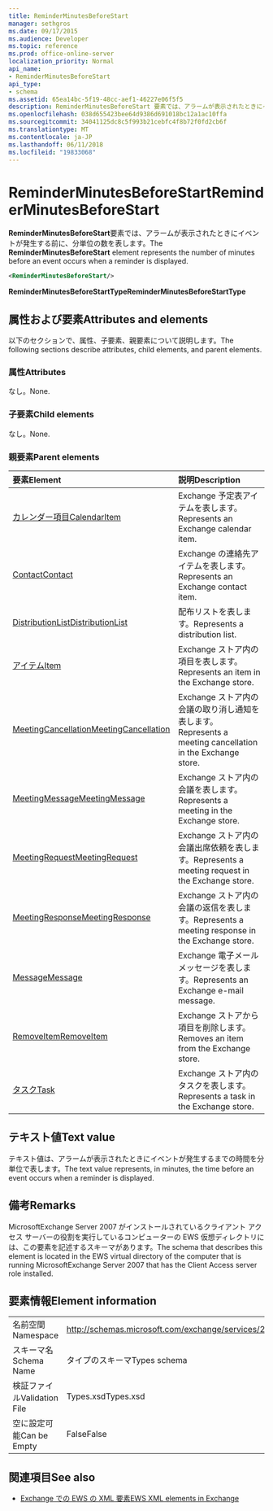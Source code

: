 ```yaml
---
title: ReminderMinutesBeforeStart
manager: sethgros
ms.date: 09/17/2015
ms.audience: Developer
ms.topic: reference
ms.prod: office-online-server
localization_priority: Normal
api_name:
- ReminderMinutesBeforeStart
api_type:
- schema
ms.assetid: 65ea14bc-5f19-48cc-aef1-46227e06f5f5
description: ReminderMinutesBeforeStart 要素では、アラームが表示されたときにイベントが発生する前に、分単位の数を表します。
ms.openlocfilehash: 038d655423bee64d9386d691018bc12a1ac10ffa
ms.sourcegitcommit: 34041125dc8c5f993b21cebfc4f8b72f0fd2cb6f
ms.translationtype: MT
ms.contentlocale: ja-JP
ms.lasthandoff: 06/11/2018
ms.locfileid: "19833068"
---
```

# <a name="reminderminutesbeforestart"></a><span data-ttu-id="81fd1-103">ReminderMinutesBeforeStart</span><span class="sxs-lookup"><span data-stu-id="81fd1-103">ReminderMinutesBeforeStart</span></span>

<span data-ttu-id="81fd1-104">**ReminderMinutesBeforeStart**要素では、アラームが表示されたときにイベントが発生する前に、分単位の数を表します。</span><span class="sxs-lookup"><span data-stu-id="81fd1-104">The **ReminderMinutesBeforeStart** element represents the number of minutes before an event occurs when a reminder is displayed.</span></span> 
  
```xml
<ReminderMinutesBeforeStart/>
```

 <span data-ttu-id="81fd1-105">**ReminderMinutesBeforeStartType**</span><span class="sxs-lookup"><span data-stu-id="81fd1-105">**ReminderMinutesBeforeStartType**</span></span>
## <a name="attributes-and-elements"></a><span data-ttu-id="81fd1-106">属性および要素</span><span class="sxs-lookup"><span data-stu-id="81fd1-106">Attributes and elements</span></span>

<span data-ttu-id="81fd1-107">以下のセクションで、属性、子要素、親要素について説明します。</span><span class="sxs-lookup"><span data-stu-id="81fd1-107">The following sections describe attributes, child elements, and parent elements.</span></span>
  
### <a name="attributes"></a><span data-ttu-id="81fd1-108">属性</span><span class="sxs-lookup"><span data-stu-id="81fd1-108">Attributes</span></span>

<span data-ttu-id="81fd1-109">なし。</span><span class="sxs-lookup"><span data-stu-id="81fd1-109">None.</span></span>
  
### <a name="child-elements"></a><span data-ttu-id="81fd1-110">子要素</span><span class="sxs-lookup"><span data-stu-id="81fd1-110">Child elements</span></span>

<span data-ttu-id="81fd1-111">なし。</span><span class="sxs-lookup"><span data-stu-id="81fd1-111">None.</span></span>
  
### <a name="parent-elements"></a><span data-ttu-id="81fd1-112">親要素</span><span class="sxs-lookup"><span data-stu-id="81fd1-112">Parent elements</span></span>

|<span data-ttu-id="81fd1-113">**要素**</span><span class="sxs-lookup"><span data-stu-id="81fd1-113">**Element**</span></span>|<span data-ttu-id="81fd1-114">**説明**</span><span class="sxs-lookup"><span data-stu-id="81fd1-114">**Description**</span></span>|
|:-----|:-----|
|[<span data-ttu-id="81fd1-115">カレンダー項目</span><span class="sxs-lookup"><span data-stu-id="81fd1-115">CalendarItem</span></span>](calendaritem.md) <br/> |<span data-ttu-id="81fd1-116">Exchange 予定表アイテムを表します。</span><span class="sxs-lookup"><span data-stu-id="81fd1-116">Represents an Exchange calendar item.</span></span>  <br/> |
|[<span data-ttu-id="81fd1-117">Contact</span><span class="sxs-lookup"><span data-stu-id="81fd1-117">Contact</span></span>](contact.md) <br/> |<span data-ttu-id="81fd1-118">Exchange の連絡先アイテムを表します。</span><span class="sxs-lookup"><span data-stu-id="81fd1-118">Represents an Exchange contact item.</span></span>  <br/> |
|[<span data-ttu-id="81fd1-119">DistributionList</span><span class="sxs-lookup"><span data-stu-id="81fd1-119">DistributionList</span></span>](distributionlist.md) <br/> |<span data-ttu-id="81fd1-120">配布リストを表します。</span><span class="sxs-lookup"><span data-stu-id="81fd1-120">Represents a distribution list.</span></span>  <br/> |
|[<span data-ttu-id="81fd1-121">アイテム</span><span class="sxs-lookup"><span data-stu-id="81fd1-121">Item</span></span>](item.md) <br/> |<span data-ttu-id="81fd1-122">Exchange ストア内の項目を表します。</span><span class="sxs-lookup"><span data-stu-id="81fd1-122">Represents an item in the Exchange store.</span></span>  <br/> |
|[<span data-ttu-id="81fd1-123">MeetingCancellation</span><span class="sxs-lookup"><span data-stu-id="81fd1-123">MeetingCancellation</span></span>](meetingcancellation.md) <br/> |<span data-ttu-id="81fd1-124">Exchange ストア内の会議の取り消し通知を表します。</span><span class="sxs-lookup"><span data-stu-id="81fd1-124">Represents a meeting cancellation in the Exchange store.</span></span>  <br/> |
|[<span data-ttu-id="81fd1-125">MeetingMessage</span><span class="sxs-lookup"><span data-stu-id="81fd1-125">MeetingMessage</span></span>](meetingmessage.md) <br/> |<span data-ttu-id="81fd1-126">Exchange ストア内の会議を表します。</span><span class="sxs-lookup"><span data-stu-id="81fd1-126">Represents a meeting in the Exchange store.</span></span>  <br/> |
|[<span data-ttu-id="81fd1-127">MeetingRequest</span><span class="sxs-lookup"><span data-stu-id="81fd1-127">MeetingRequest</span></span>](meetingrequest.md) <br/> |<span data-ttu-id="81fd1-128">Exchange ストア内の会議出席依頼を表します。</span><span class="sxs-lookup"><span data-stu-id="81fd1-128">Represents a meeting request in the Exchange store.</span></span>  <br/> |
|[<span data-ttu-id="81fd1-129">MeetingResponse</span><span class="sxs-lookup"><span data-stu-id="81fd1-129">MeetingResponse</span></span>](meetingresponse.md) <br/> |<span data-ttu-id="81fd1-130">Exchange ストア内の会議の返信を表します。</span><span class="sxs-lookup"><span data-stu-id="81fd1-130">Represents a meeting response in the Exchange store.</span></span>  <br/> |
|[<span data-ttu-id="81fd1-131">Message</span><span class="sxs-lookup"><span data-stu-id="81fd1-131">Message</span></span>](message-ex15websvcsotherref.md) <br/> |<span data-ttu-id="81fd1-132">Exchange 電子メール メッセージを表します。</span><span class="sxs-lookup"><span data-stu-id="81fd1-132">Represents an Exchange e-mail message.</span></span>  <br/> |
|[<span data-ttu-id="81fd1-133">RemoveItem</span><span class="sxs-lookup"><span data-stu-id="81fd1-133">RemoveItem</span></span>](removeitem.md) <br/> |<span data-ttu-id="81fd1-134">Exchange ストアから項目を削除します。</span><span class="sxs-lookup"><span data-stu-id="81fd1-134">Removes an item from the Exchange store.</span></span>  <br/> |
|[<span data-ttu-id="81fd1-135">タスク</span><span class="sxs-lookup"><span data-stu-id="81fd1-135">Task</span></span>](task.md) <br/> |<span data-ttu-id="81fd1-136">Exchange ストア内のタスクを表します。</span><span class="sxs-lookup"><span data-stu-id="81fd1-136">Represents a task in the Exchange store.</span></span>  <br/> |
   
## <a name="text-value"></a><span data-ttu-id="81fd1-137">テキスト値</span><span class="sxs-lookup"><span data-stu-id="81fd1-137">Text value</span></span>

<span data-ttu-id="81fd1-138">テキスト値は、アラームが表示されたときにイベントが発生するまでの時間を分単位で表します。</span><span class="sxs-lookup"><span data-stu-id="81fd1-138">The text value represents, in minutes, the time before an event occurs when a reminder is displayed.</span></span>
  
## <a name="remarks"></a><span data-ttu-id="81fd1-139">備考</span><span class="sxs-lookup"><span data-stu-id="81fd1-139">Remarks</span></span>

<span data-ttu-id="81fd1-140">MicrosoftExchange Server 2007 がインストールされているクライアント アクセス サーバーの役割を実行しているコンピューターの EWS 仮想ディレクトリには、この要素を記述するスキーマがあります。</span><span class="sxs-lookup"><span data-stu-id="81fd1-140">The schema that describes this element is located in the EWS virtual directory of the computer that is running MicrosoftExchange Server 2007 that has the Client Access server role installed.</span></span>
  
## <a name="element-information"></a><span data-ttu-id="81fd1-141">要素情報</span><span class="sxs-lookup"><span data-stu-id="81fd1-141">Element information</span></span>

|||
|:-----|:-----|
|<span data-ttu-id="81fd1-142">名前空間</span><span class="sxs-lookup"><span data-stu-id="81fd1-142">Namespace</span></span>  <br/> |http://schemas.microsoft.com/exchange/services/2006/types  <br/> |
|<span data-ttu-id="81fd1-143">スキーマ名</span><span class="sxs-lookup"><span data-stu-id="81fd1-143">Schema Name</span></span>  <br/> |<span data-ttu-id="81fd1-144">タイプのスキーマ</span><span class="sxs-lookup"><span data-stu-id="81fd1-144">Types schema</span></span>  <br/> |
|<span data-ttu-id="81fd1-145">検証ファイル</span><span class="sxs-lookup"><span data-stu-id="81fd1-145">Validation File</span></span>  <br/> |<span data-ttu-id="81fd1-146">Types.xsd</span><span class="sxs-lookup"><span data-stu-id="81fd1-146">Types.xsd</span></span>  <br/> |
|<span data-ttu-id="81fd1-147">空に設定可能</span><span class="sxs-lookup"><span data-stu-id="81fd1-147">Can be Empty</span></span>  <br/> |<span data-ttu-id="81fd1-148">False</span><span class="sxs-lookup"><span data-stu-id="81fd1-148">False</span></span>  <br/> |
   
## <a name="see-also"></a><span data-ttu-id="81fd1-149">関連項目</span><span class="sxs-lookup"><span data-stu-id="81fd1-149">See also</span></span>



- [<span data-ttu-id="81fd1-150">Exchange での EWS の XML 要素</span><span class="sxs-lookup"><span data-stu-id="81fd1-150">EWS XML elements in Exchange</span></span>](ews-xml-elements-in-exchange.md)

